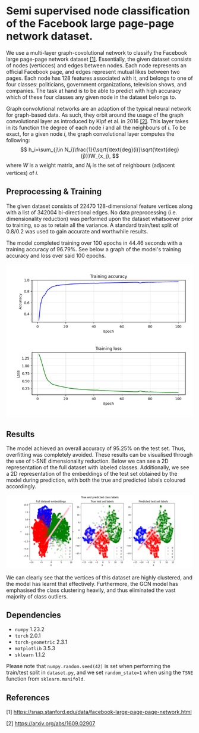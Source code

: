 # Semi supervised node classification of the Facebook large page-page network dataset.

We use a multi-layer graph-covolutional network to classify the Facebook large page-page network dataset [[1]](#1). Essentially, the given dataset consists of nodes (verticces) and edges between nodes. Each node represents an official Facebook page, and edges represent mutual likes between  two pages. Each node has 128 features associated with it, and belongs to one of four classes: politicians, government organizations, television shows, and companies. The task at hand is to be able to predict with high accuracy which of these four classes any given node in the dataset belongs to. 

Graph convolutional networks are an adaption of the typical neural network for graph-based data. As such, they orbit around the usage of the graph convolutional layer as introduced by Kipf et al. in 2016 [[2]](#2). This layer takes in its function the degree of each node $i$ and all the neighbours of $i$. To be exact, for a given node $i$, the graph convolutional layer computes the following:
$$ 
h_i=\sum_{j\in N_i}\frac{1}{\sqrt{\text{deg}(i)}\sqrt{\text{deg}(j)}}W_{x_j},
$$ 
where $W$ is a weight matrix, and $N_i$ is the set of neighbours (adjacent vertices) of $i$.

## Preprocessing & Training

The given dataset consists of 22470 128-dimensional feature vertices along with a list of 342004 bi-directional edges. No data preprocessing (i.e. dimensionality reduction) was performed upon the dataset whatsoever prior to training, so as to retain all the variance. A standard train/test split of 0.8/0.2 was used to gain accurate and worthwhile results.

The model completed training over 100 epochs in 44.46 seconds with a training accuracy of 96.79%. See below a graph of the model's training accuracy and loss over said 100 epochs.

![training](images/training.png?raw=true)

## Results

The model achieved an overall accuracy of 95.25% on the test set. Thus, overfitting was completely avoided. These results can be visualised through the use of t-SNE dimensionality reduction. Below we can see a 2D representation of the full dataset with labeled classes. Additionally, we see a 2D representation of the embeddings of the test set obtained by the model during prediction, with both the true and predicted labels coloured accordingly. 

![embeddings](images/embeddings.png?raw=true)

We can clearly see that the vertices of this dataset are highly clustered, and the model has learnt that effectively. Furthermore, the GCN model has emphasised the class clustering heavily, and thus eliminated the vast majority of class outliers.

## Dependencies

* `numpy` 1.23.2
* `torch` 2.0.1
* `torch-geometric` 2.3.1
* `matplotlib` 3.5.3
* `sklearn` 1.1.2

Please note that `numpy.random.seed(42)` is set when performing the train/test split in `dataset.py`, and we set `random_state=1` when using the `TSNE` function from `sklearn.manifold`.

## References 

<a id="1">[1]</a> https://snap.stanford.edu/data/facebook-large-page-page-network.html

<a id="2">[2]</a> https://arxiv.org/abs/1609.02907
